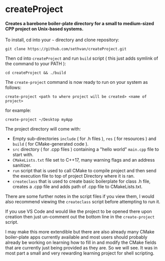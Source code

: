 # createProject
#### Creates a barebone boiler-plate directory for a small to medium-sized CPP project on Unix-based systems.  

To install, cd into your `~` directory and clone repository:
```
git clone https://github.com/sethvan/createProject.git
```
Then cd into `createProject` and run `build` script ( this just adds symlink of the command to your PATH ):
```
cd createProject && ./build
```

The `create-project` command is now ready to run on your system as follows:  
```
create-project <path to where project will be created> <name of project>
```
for example:
```
create-project ~/Desktop myApp
```

The project directory will come with:
- Empty sub-directories `include` ( for .h files ), `res` ( for resources ) and `build` ( for CMake-generated code ).
- `src` directory ( for .cpp files ) containing a "hello world" `main.cpp` file to start with.
- `CMakeLists.txt` file set to C++17, many warning flags and an address sanitizer.
- `run` script that is used to call CMake to compile project and then send the execution file to top of project Directory where it is ran.
- `createclass` that is used to create basic boilerplate for class .h file, creates a .cpp file and adds path of .cpp file to CMakeLists.txt.

There are some further notes in the script files if you view them, I would also recommend viewing the `createclass` script before attempting to run it.  

If you use VS Code and would like the project to be opened there upon creation then just un-comment out the bottom line in the `create-project` script.  

I may make this more extendible but there are also already many CMake boiler-plate apps currently available and most users should probably already be working on learning how to fill in and modify the CMake fields that are currently just being provided as they are. So we will see. It was in most part
a small and very rewarding learning project for shell scripting.  
